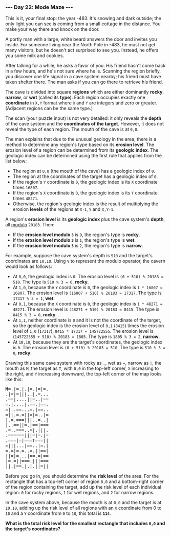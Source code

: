 ### --- Day 22: Mode Maze ---

This is it, your final stop: the year -483. It's snowing and dark outside;
the only light you can see is coming from a small cottage in the distance.
You make your way there and knock on the door.

A portly man with a large, white beard answers the door and invites you
inside. For someone living near the North Pole in -483, he must not get
many visitors, but he doesn't act surprised to see you. Instead, he offers
you some milk and cookies.

After talking for a while, he asks a favor of you. His friend hasn't come
back in a few hours, and he's not sure where he is. Scanning the region
briefly, you discover one life signal in a cave system nearby; his friend
must have taken shelter there. The man asks if you can go there to retrieve
his friend.

The cave is divided into square **regions** which are either dominantly **rocky**,
**narrow**, or **wet** (called its **type**). Each region occupies exactly one
**coordinate** in `X,Y` format where `X` and `Y` are integers and zero or greater.
(Adjacent regions can be the same type.)

The scan (your puzzle input) is not very detailed: it only reveals the
**depth** of the cave system and the **coordinates of the target**. However, it
does not reveal the type of each region. The mouth of the cave is at `0,0`.

The man explains that due to the unusual geology in the area, there is a
method to determine any region's type based on its **erosion level**. The
erosion level of a region can be determined from its **geologic index**. The
geologic index can be determined using the first rule that applies from the
list below:

- The region at `0,0` (the mouth of the cave) has a geologic index of `0`.
- The region at the coordinates of the target has a geologic index of `0`.
- If the region's `Y` coordinate is `0`, the geologic index is its `X`
  coordinate times `16807`.
- If the region's `X` coordinate is `0`, the geologic index is its `Y`
  coordinate times `48271`.
- Otherwise, the region's geologic index is the result of multiplying
  the erosion **levels** of the regions at `X-1,Y` and `X,Y-1`.

A region's **erosion level** is its **geologic index** plus the cave system's
**depth**, all [modulo](https://en.wikipedia.org/wiki/Modulo_operation) `20183`. Then:

- If the **erosion level modulo `3`** is `0`, the region's type is **rocky**.
- If the **erosion level modulo `3`** is `1`, the region's type is **wet**.
- If the **erosion level modulo `3`** is `2`, the region's type is **narrow**.

For example, suppose the cave system's depth is `510` and the target's
coordinates are `10,10`. Using `%` to represent the modulo operator, the cavern
would look as follows:

- At `0,0`, the geologic index is `0`. The erosion level is
  `(0 + 510) % 20183 = 510`. The type is `510 % 3 = 0`, **rocky**.
- At `1,0`, because the `Y` coordinate is `0`, the geologic index is
  `1 * 16807 = 16807`. The erosion level is `(16807 + 510) % 20183 = 17317`.
  The type is `17317 % 3 = 1`, **wet**.
- At `0,1`, because the `X` coordinate is `0`, the geologic index is
  `1 * 48271 = 48271`. The erosion level is `(48271 + 510) % 20183 = 8415`.
  The type is `8415 % 3 = 0`, **rocky**.
- At `1,1`, neither coordinate is `0` and it is not the coordinate of the
  target, so the geologic index is the erosion level of `0,1` (`8415`) times
  the erosion level of `1,0` (`17317`), `8415 * 17317 = 145722555`. The
  erosion level is (`145722555 + 510) % 20183 = 1805`. The type is
  `1805 % 3 = 2`, **narrow**.
- At `10,10`, because they are the target's coordinates, the geologic
  index is `0`. The erosion level is `(0 + 510) % 20183 = 510`. The type is
  `510 % 3 = 0`, **rocky**.

Drawing this same cave system with rocky as `.`, wet as `=`, narrow as `|`, the
mouth as `M`, the target as `T`, with `0,0` in the top-left corner, `X` increasing
to the right, and `Y` increasing downward, the top-left corner of the map
looks like this:

<pre>
<b>M</b>=.|=.|.|=.|=|=.
.|=|=|||..|.=...
.==|....||=..|==
=.|....|.==.|==.
=|..==...=.|==..
=||.=.=||=|=..|=
|.=.===|||..=..|
|..==||=.|==|===
.=..===..=|.|||.
.======|||=|=.|=
.===|=|===T===||
=|||...|==..|=.|
=.=|=.=..=.||==|
||=|=...|==.=|==
|=.=||===.|||===
||.|==.|.|.||=||
</pre>

Before you go in, you should determine the **risk level** of the area. For the
rectangle that has a top-left corner of region `0,0` and a bottom-right
corner of the region containing the target, add up the risk level of each
individual region: `0` for rocky regions, `1` for wet regions, and `2` for narrow
regions.

In the cave system above, because the mouth is at `0,0` and the target is at
`10,10`, adding up the risk level of all regions with an `X` coordinate from 0
to `10` and a `Y` coordinate from `0` to `10`, this total is **`114`**.

**What is the total risk level for the smallest rectangle that includes `0,0`
and the target's coordinates?**
